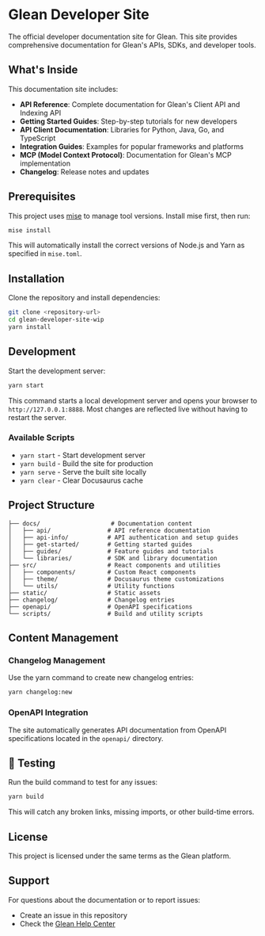 # Glean Developer Site

The official developer documentation site for Glean. This site provides comprehensive documentation for Glean's APIs, SDKs, and developer tools.

## What's Inside

This documentation site includes:

- **API Reference**: Complete documentation for Glean's Client API and Indexing API
- **Getting Started Guides**: Step-by-step tutorials for new developers
- **API Client Documentation**: Libraries for Python, Java, Go, and TypeScript
- **Integration Guides**: Examples for popular frameworks and platforms
- **MCP (Model Context Protocol)**: Documentation for Glean's MCP implementation
- **Changelog**: Release notes and updates

## Prerequisites

This project uses [mise](https://mise.jdx.dev/) to manage tool versions. Install mise first, then run:

```bash
mise install
```

This will automatically install the correct versions of Node.js and Yarn as specified in `mise.toml`.

## Installation

Clone the repository and install dependencies:

```bash
git clone <repository-url>
cd glean-developer-site-wip
yarn install
```

## Development

Start the development server:

```bash
yarn start
```

This command starts a local development server and opens your browser to `http://127.0.0.1:8888`. Most changes are reflected live without having to restart the server.

### Available Scripts

- `yarn start` - Start development server
- `yarn build` - Build the site for production
- `yarn serve` - Serve the built site locally
- `yarn clear` - Clear Docusaurus cache

## Project Structure

```tree
├── docs/                    # Documentation content
│   ├── api/                # API reference documentation
│   ├── api-info/           # API authentication and setup guides
│   ├── get-started/        # Getting started guides
│   ├── guides/             # Feature guides and tutorials
│   └── libraries/          # SDK and library documentation
├── src/                    # React components and utilities
│   ├── components/         # Custom React components
│   ├── theme/              # Docusaurus theme customizations
│   └── utils/              # Utility functions
├── static/                 # Static assets
├── changelog/              # Changelog entries
├── openapi/                # OpenAPI specifications
└── scripts/                # Build and utility scripts
```

## Content Management

### Changelog Management

Use the yarn command to create new changelog entries:

```bash
yarn changelog:new
```

### OpenAPI Integration

The site automatically generates API documentation from OpenAPI specifications located in the `openapi/` directory.

## 🧪 Testing

Run the build command to test for any issues:

```bash
yarn build
```

This will catch any broken links, missing imports, or other build-time errors.

## License

This project is licensed under the same terms as the Glean platform.

## Support

For questions about the documentation or to report issues:

- Create an issue in this repository
- Check the [Glean Help Center](https://docs.glean.com/)
